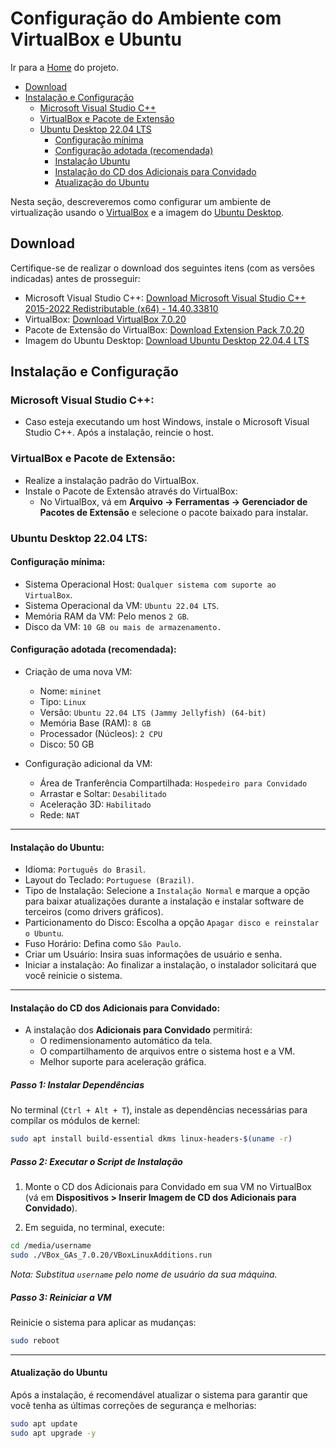 # Configuração do Ambiente com VirtualBox e Ubuntu

Ir para a [Home](https://github.com/mavsdrew/mininet) do projeto.

- [Download](https://github.com/mavsdrew/mininet/blob/main/docs/environment.md#download)
- [Instalação e Configuração](https://github.com/mavsdrew/mininet/blob/main/docs/environment.md#instala%C3%A7%C3%A3o-e-configura%C3%A7%C3%A3o)
    - [Microsoft Visual Studio C++](https://github.com/mavsdrew/mininet/blob/main/docs/environment.md#microsoft-visual-studio-c)
    - [VirtualBox e Pacote de Extensão](https://github.com/mavsdrew/mininet/blob/main/docs/environment.md#virtualbox-e-pacote-de-extens%C3%A3o)
    - [Ubuntu Desktop 22.04 LTS](https://github.com/mavsdrew/mininet/blob/main/docs/environment.md#ubuntu-desktop-2204-lts)
        - [Configuração mínima](https://github.com/mavsdrew/mininet/blob/main/docs/environment.md#configura%C3%A7%C3%A3o-m%C3%ADnima)
        - [Configuração adotada (recomendada)](https://github.com/mavsdrew/mininet/blob/main/docs/environment.md#configura%C3%A7%C3%A3o-adotada-recomendada)
        - [Instalação Ubuntu](https://github.com/mavsdrew/mininet/blob/main/docs/environment.md#instala%C3%A7%C3%A3o-do-ubuntu)
        - [Instalação do CD dos Adicionais para Convidado](https://github.com/mavsdrew/mininet/blob/main/docs/environment.md#instala%C3%A7%C3%A3o-do-cd-dos-adicionais-para-convidado)
        - [Atualização do Ubuntu](https://github.com/mavsdrew/mininet/blob/main/docs/environment.md#atualiza%C3%A7%C3%A3o-do-ubuntu)

Nesta seção, descreveremos como configurar um ambiente de virtualização usando o [VirtualBox](https://www.virtualbox.org/) e a imagem do [Ubuntu Desktop](https://ubuntu.com/).

## Download

Certifique-se de realizar o download dos seguintes itens (com as versões indicadas) antes de prosseguir:

- Microsoft Visual Studio C++: [Download Microsoft Visual Studio C++ 2015-2022 Redistributable (x64) - 14.40.33810](https://aka.ms/vs/17/release/vc_redist.x64.exe)
- VirtualBox: [Download VirtualBox 7.0.20](https://download.virtualbox.org/virtualbox/7.0.20/VirtualBox-7.0.20-163906-Win.exe)
- Pacote de Extensão do VirtualBox: [Download Extension Pack 7.0.20](https://download.virtualbox.org/virtualbox/7.0.20/Oracle_VM_VirtualBox_Extension_Pack-7.0.20.vbox-extpack)
- Imagem do Ubuntu Desktop: [Download Ubuntu Desktop 22.04.4 LTS](https://ubuntu.com/download/desktop/thank-you?version=22.04.4&architecture=amd64&lts=true)

## Instalação e Configuração

### Microsoft Visual Studio C++:

- Caso esteja executando um host Windows, instale o Microsoft Visual Studio C++. Após a instalação, reincie o host.
    
### VirtualBox e Pacote de Extensão:

- Realize a instalação padrão do VirtualBox.
- Instale o Pacote de Extensão através do VirtualBox:
    - No VirtualBox, vá em **Arquivo -> Ferramentas -> Gerenciador de Pacotes de Extensão** e selecione o pacote baixado para instalar.


### Ubuntu Desktop 22.04 LTS:
    
#### Configuração mínima:

- Sistema Operacional Host: `Qualquer sistema com suporte ao VirtualBox`.
- Sistema Operacional da VM: `Ubuntu 22.04 LTS`.
- Memória RAM da VM: Pelo menos `2 GB`.
- Disco da VM: `10 GB ou mais de armazenamento.`

#### Configuração adotada (recomendada):

- Criação de uma nova VM:
    - Nome: `mininet`
    - Tipo: `Linux`
    - Versão: `Ubuntu 22.04 LTS (Jammy Jellyfish) (64-bit)`
    - Memória Base (RAM): `8 GB`
    - Processador (Núcleos): `2 CPU`
    - Disco: 50 GB

- Configuração adicional da VM:
    - Área de Tranferência Compartilhada: `Hospedeiro para Convidado`
    - Arrastar e Soltar: `Desabilitado`
    - Aceleração 3D: `Habilitado`
    - Rede: `NAT`

---

#### Instalação do Ubuntu:
- Idioma: `Português do Brasil`.
- Layout do Teclado: `Portuguese (Brazil)`.
- Tipo de Instalação: Selecione a `Instalação Normal` e marque a opção para baixar atualizações durante a instalação e instalar software de terceiros (como drivers gráficos).
- Particionamento do Disco: Escolha a opção `Apagar disco e reinstalar o Ubuntu`.
- Fuso Horário: Defina como `São Paulo`.
- Criar um Usuário: Insira suas informações de usuário e senha.
- Iniciar a instalação: Ao finalizar a instalação, o instalador solicitará que você reinicie o sistema.

---

#### Instalação do CD dos Adicionais para Convidado:
- A instalação dos **Adicionais para Convidado** permitirá:
    - O redimensionamento automático da tela.
    - O compartilhamento de arquivos entre o sistema host e a VM.
    - Melhor suporte para aceleração gráfica.

##### Passo 1: Instalar Dependências

No terminal (`Ctrl + Alt + T`), instale as dependências necessárias para compilar os módulos de kernel:

```bash
sudo apt install build-essential dkms linux-headers-$(uname -r)
```

##### Passo 2: Executar o Script de Instalação

1. Monte o CD dos Adicionais para Convidado em sua VM no VirtualBox (vá em **Dispositivos > Inserir Imagem de CD dos Adicionais para Convidado**).

2. Em seguida, no terminal, execute:

```bash
cd /media/username
sudo ./VBox_GAs_7.0.20/VBoxLinuxAdditions.run
```
_Nota: Substitua `username` pelo nome de usuário da sua máquina._

##### Passo 3: Reiniciar a VM

Reinicie o sistema para aplicar as mudanças:
```bash
sudo reboot
```

---

#### Atualização do Ubuntu

Após a instalação, é recomendável atualizar o sistema para garantir que você tenha as últimas correções de segurança e melhorias:

```bash
sudo apt update
sudo apt upgrade -y
```

